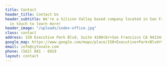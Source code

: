 ```yaml
---
title: Contact
header_title: Contact Us
header_subtitle: We're a Silicon Valley based company located in San Francisco. Get
  in touch to learn more!
header_image: "/uploads/index-office.jpg"
class: contact
address: 150 Executive Park Blvd, Suite 4100<br>San Francisco CA 94134<br>
google_map: https://www.google.com/maps/place/150+Executive+Park+Blvd+%234100,+San+Francisco,+CA+94134/@37.7108586,-122.3977769,16z/data=!4m5!3m4!1s0x808f7f2f0260f91b:0x3a70a9743773cc23!8m2!3d37.7110114!4d-122.3933781
email: info@cytovale.com
phone: (562) 881 - 6919
layout: contact
---
```


